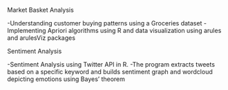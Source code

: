 Market Basket Analysis


-Understanding customer buying patterns using a Groceries dataset
-Implementing Apriori algorithms using R and data visualization using arules and arulesViz packages


Sentiment Analysis


-Sentiment Analysis using Twitter API in R. 
-The program extracts tweets based on a specific keyword and builds sentiment graph and wordcloud depicting emotions using Bayes’ theorem
